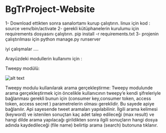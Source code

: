 # BgTrProject-Website
 1- Download ettikten sonra sanalortamı kurup çalıştırın.
 linux için kod : source venv/bin/activate
 2- gerekli kütüphanelerin kurulumu için requirements dosyasını çalıştırın.
 pip install -r requirements.txt
 3- projenin çalıştırılması için 
 python manage.py runserver
 
iyi çalışmalar ....

Arayüzdeki modullerin kullanımı için :


Tweepy modülü:

![alt text](https://github.com/BgTrProject/BgTrProject-Website-scrape-news-socialmedia...etc-/tree/main/resimler/tweepy1.png?raw=false)

Tweepy modulu kullanılarak arama gerçekleştirme:
Tweepy modulunde arama gerçekleştirmek için öncelikle kullanıcının tweepy’e kendi şifreleriyle
bağlanması gerekli bunun için (consumer key,consumer token, access token, access secret )
parametrelerin olması gereklidir. Bu sayede apiye bağlanılır. Api sayesende tweet aramaları
yapılabilinir.
İlgili arama kelimesi (keyword) ve istenilen sonuçtan kaç adet talep edileceği (max result) ve hangi
dilde arama yapılacağı girildikten sonra ilgili sonuçların hangi dosya adında kaydedileceği (file name)
belirtip arama (search) butonuna tıklanır.

